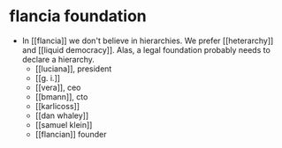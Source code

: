 # flancia foundation

- In [[flancia]] we don't believe in hierarchies. We prefer [[heterarchy]] and [[liquid democracy]]. Alas, a legal foundation probably needs to declare a hierarchy.
  - [[luciana]], president
  - [[g. i.]]
  - [[vera]], ceo
  - [[bmann]], cto
  - [[karlicoss]]
  - [[dan whaley]]
  - [[samuel klein]]
  - [[flancian]] founder

